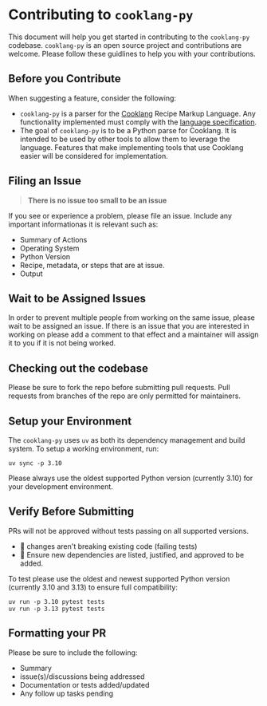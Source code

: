 # Contributing to `cooklang-py`

This document will help you get started in contributing to the `cooklang-py` codebase.
`cooklang-py` is an open source project and contributions are welcome. Please follow
these guidlines to help you with your contributions.

## Before you Contribute

When suggesting a feature, consider the following:

- `cooklang-py` is a parser for the [Cooklang](https://www.cooklang.org) Recipe Markup
Language. Any functionality implemented must comply with the
[language specification](https://cooklang.org/docs/spec/).
- The goal of `cooklang-py` is to be a Python parse for Cooklang. It is intended to be used
by other tools to allow them to leverage the language. Features that make implementing
tools that use Cooklang easier will be considered for implementation.

## Filing an Issue

> **There is no issue too small to be an issue**

If you see or experience a problem, please file an issue. Include any important informationas it is relevant such as:

- Summary of Actions
- Operating System
- Python Version
- Recipe, metadata, or steps that are at issue.
- Output

## Wait to be Assigned Issues

In order to prevent multiple people from working on the same issue, please wait to be
assigned an issue. If there is an issue that you are interested in working on please add a
comment to that effect and a maintainer will assign it to you if it is not being worked.

## Checking out the codebase

Please be sure to fork the repo before submitting pull requests. Pull requests from branches
of the repo are only permitted for maintainers.

## Setup your Environment

The `cooklang-py` uses `uv` as both its dependency management and build system.
To setup a working environment, run:

```
uv sync -p 3.10
```

Please always use the oldest supported Python version (currently 3.10) for your
development environment.

## Verify Before Submitting

PRs will not be approved without tests passing on all supported versions.

- 🚫 changes aren't breaking existing code (failing tests)
- 🚫 Ensure new dependencies are listed, justified, and approved to be added.

To test please use the oldest and newest supported Python version (currently 3.10 and 3.13)
to ensure full compatibility:

```
uv run -p 3.10 pytest tests
uv run -p 3.13 pytest tests
```

## Formatting your PR

Please be sure to include the following:

- Summary
- issue(s)/discussions being addressed
- Documentation or tests added/updated
- Any follow up tasks pending
